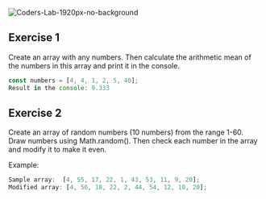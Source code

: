 ![Coders-Lab-1920px-no-background](https://user-images.githubusercontent.com/30623667/104709394-2cabee80-571f-11eb-9518-ea6a794e558e.png)


## Exercise 1

Create an array with any numbers. Then calculate the arithmetic mean of the numbers in this array and print it in the console.

```JavaScript
const numbers = [4, 4, 1, 2, 5, 40];
Result in the console: 9.333
```


## Exercise 2

Create an array of random numbers (10 numbers) from the range 1-60. Draw numbers using Math.random(). Then check each number in the array and modify it to make it even.

Example:

```JavaScript
Sample array:  [4, 55, 17, 22, 1, 43, 53, 11, 9, 20];
Modified array: [4, 56, 18, 22, 2, 44, 54, 12, 10, 20];
```
